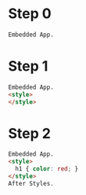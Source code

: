 # Step 0

```html
Embedded App.
```

# Step 1

```html
Embedded App.
<style>
</style>
```

# Step 2

```html
Embedded App.
<style>
  h1 { color: red; }
</style>
After Styles.
```

